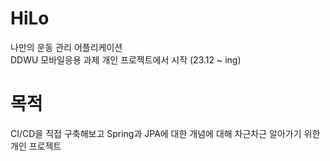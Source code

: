 # HiLo

나만의 운동 관리 어플리케이션<br>
DDWU 모바일응용 과제 개인 프로젝트에서 시작 (23.12 ~ ing)

# 목적
CI/CD을 직접 구축해보고 Spring과 JPA에 대한 개념에 대해 차근차근 알아가기 위한 개인 프로젝트 
